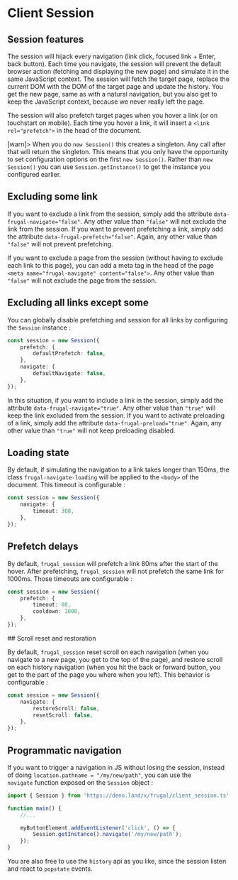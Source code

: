 # Client Session

## Session features

The session will hijack every navigation (link click, focused link + Enter, back button). Each time you navigate, the session will prevent the default browser action (fetching and displaying the new page) and simulate it in the same JavaScript context. The session will fetch the target page, replace the current DOM with the DOM of the target page and update the history. You get the new page, same as with a natural navigation, but you also get to keep the JavaScript context, because we never really left the page.

The session will also prefetch target pages when you hover a link (or on touchstart on mobile). Each time you hover a link, it will insert a `<link rel="prefetch">` in the head of the document.

[warn]> When you do `new Session()` this creates a singleton. Any call after that will return the singleton. This means that you only have the opportunity to set configuration options on the first `new Session()`. Rather than `new Session()` you can use `Session.getInstance()` to get the instance you configured earlier.

## Excluding some link

If you want to exclude a link from the session, simply add the attribute `data-frugal-navigate="false"`. Any other value than `"false"` will not exclude the link from the session. If you want to prevent prefetching a link, simply add the attribute `data-frugal-prefetch="false"`. Again, any other value than `"false"` will not prevent prefetching.

If you want to exclude a page from the session (without having to exclude each link to this page), you can add a meta tag in the head of the page `<meta name="frugal-navigate" content="false">`. Any other value than `"false"` will not exclude the page from the session.

## Excluding all links except some

You can globally disable prefetching and session for all links by configuring the `Session` instance :

```ts
const session = new Session({
    prefetch: {
        defaultPrefetch: false,
    },
    navigate: {
        defaultNavigate: false,
    },
});
```

In this situation, if you want to include a link in the session, simply add the attribute
`data-frugal-navigate="true"`. Any other value than `"true"` will keep the link excluded from the session. If you want to activate preloading of a link, simply add the attribute `data-frugal-preload="true"`. Again, any other value than `"true"` will not keep preloading disabled.

## Loading state

By default, if simulating the navigation to a link takes longer than 150ms, the class `frugal-navigate-loading` will be applied to the `<body>` of the document. This timeout is configurable :

```ts
const session = new Session({
    navigate: {
        timeout: 300,
    },
});
```

## Prefetch delays

By default, `frugal_session` will prefetch a link 80ms after the start of the hover. After prefetching, `frugal_session` will not prefetch the same link for 1000ms. Those timeouts are configurable :

```ts
const session = new Session({
    prefetch: {
        timeout: 80,
        cooldown: 1000,
    },
});
```

## Scroll reset and restoration

By default, `frugal_session` reset scroll on each navigation (when you navigate to a new page, you get to the top of the page), and restore scroll on each history navigation (when you hit the back or forward button, you get to the part of the page you where when you left). This behavior is configurable :

```ts
const session = new Session({
    navigate: {
        restoreScroll: false,
        resetScroll: false,
    },
});
```

## Programmatic navigation

If you want to trigger a navigation in JS without losing the session, instead of doing `location.pathname = "/my/new/path"`, you can use the `navigate` function exposed on the `Session` object :

```ts
import { Session } from 'https://deno.land/x/frugal/client_session.ts';

function main() {
    //...

    myButtonElement.addEventListener('click', () => {
        Session.getInstance().navigate('/my/new/path');
    });
}
```

You are also free to use the `history` api as you like, since the session listen and react to `popstate` events.
